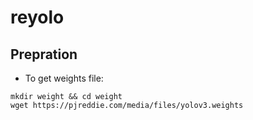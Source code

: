 # reyolo

## Prepration
- To get weights file:
```
mkdir weight && cd weight
wget https://pjreddie.com/media/files/yolov3.weights
```
